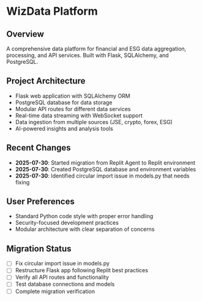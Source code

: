 # WizData Platform

## Overview
A comprehensive data platform for financial and ESG data aggregation, processing, and API services. Built with Flask, SQLAlchemy, and PostgreSQL.

## Project Architecture
- Flask web application with SQLAlchemy ORM
- PostgreSQL database for data storage
- Modular API routes for different data services
- Real-time data streaming with WebSocket support
- Data ingestion from multiple sources (JSE, crypto, forex, ESG)
- AI-powered insights and analysis tools

## Recent Changes
- **2025-07-30**: Started migration from Replit Agent to Replit environment
- **2025-07-30**: Created PostgreSQL database and environment variables
- **2025-07-30**: Identified circular import issue in models.py that needs fixing

## User Preferences
- Standard Python code style with proper error handling
- Security-focused development practices
- Modular architecture with clear separation of concerns

## Migration Status
- [ ] Fix circular import issue in models.py
- [ ] Restructure Flask app following Replit best practices
- [ ] Verify all API routes and functionality
- [ ] Test database connections and models
- [ ] Complete migration verification